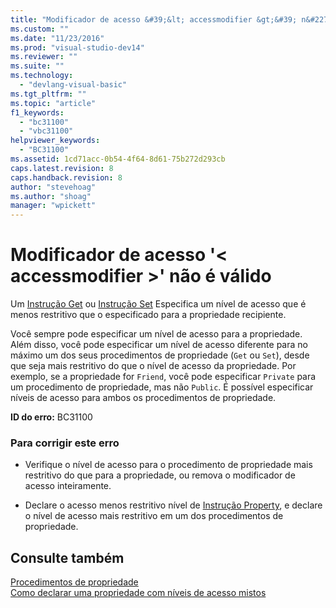 ```yaml
---
title: "Modificador de acesso &#39;&lt; accessmodifier &gt;&#39; n&#227;o &#233; v&#225;lido | Microsoft Docs"
ms.custom: ""
ms.date: "11/23/2016"
ms.prod: "visual-studio-dev14"
ms.reviewer: ""
ms.suite: ""
ms.technology: 
  - "devlang-visual-basic"
ms.tgt_pltfrm: ""
ms.topic: "article"
f1_keywords: 
  - "bc31100"
  - "vbc31100"
helpviewer_keywords: 
  - "BC31100"
ms.assetid: 1cd71acc-0b54-4f64-8d61-75b272d293cb
caps.latest.revision: 8
caps.handback.revision: 8
author: "stevehoag"
ms.author: "shoag"
manager: "wpickett"
---
```

# Modificador de acesso &#39;&lt; accessmodifier &gt;&#39; n&#227;o &#233; v&#225;lido
Um [Instrução Get](../../visual-basic/language-reference/statements/get-statement.md) ou [Instrução Set](../../visual-basic/language-reference/statements/set-statement.md) Especifica um nível de acesso que é menos restritivo que o especificado para a propriedade recipiente.  
  
 Você sempre pode especificar um nível de acesso para a propriedade. Além disso, você pode especificar um nível de acesso diferente para no máximo um dos seus procedimentos de propriedade \(`Get` ou `Set`\), desde que seja mais restritivo do que o nível de acesso da propriedade. Por exemplo, se a propriedade for `Friend`, você pode especificar `Private` para um procedimento de propriedade, mas não `Public`. É possível especificar níveis de acesso para ambos os procedimentos de propriedade.  
  
 **ID do erro:** BC31100  
  
### Para corrigir este erro  
  
-   Verifique o nível de acesso para o procedimento de propriedade mais restritivo do que para a propriedade, ou remova o modificador de acesso inteiramente.  
  
-   Declare o acesso menos restritivo nível de [Instrução Property](../../visual-basic/language-reference/statements/property-statement.md), e declare o nível de acesso mais restritivo em um dos procedimentos de propriedade.  
  
## Consulte também  
 [Procedimentos de propriedade](../../visual-basic/programming-guide/language-features/procedures/property-procedures.md)   
 [Como declarar uma propriedade com níveis de acesso mistos](../Topic/How%20to:%20Declare%20a%20Property%20with%20Mixed%20Access%20Levels%20\(Visual%20Basic\).md)